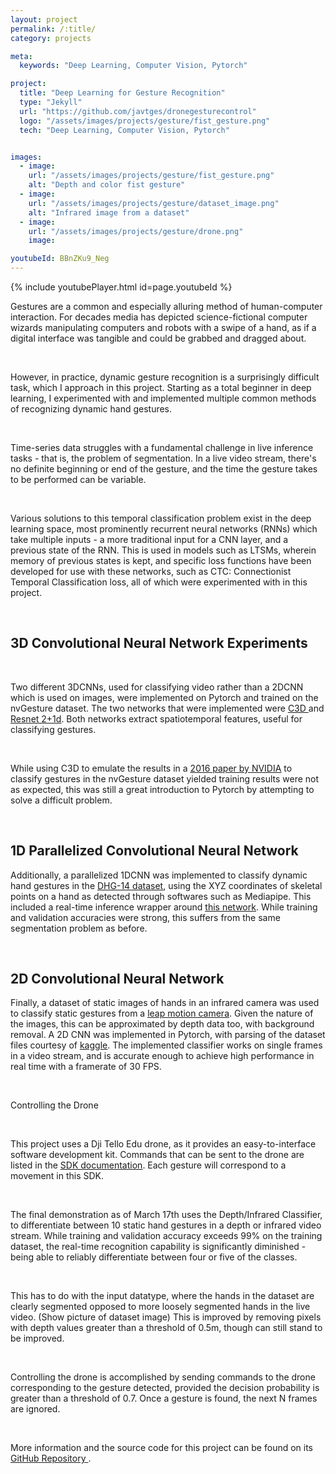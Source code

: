 ```yaml
---
layout: project
permalink: /:title/
category: projects

meta:
  keywords: "Deep Learning, Computer Vision, Pytorch"

project:
  title: "Deep Learning for Gesture Recognition"
  type: "Jekyll"
  url: "https://github.com/javtges/dronegesturecontrol"
  logo: "/assets/images/projects/gesture/fist_gesture.png"
  tech: "Deep Learning, Computer Vision, Pytorch"


images:
  - image:
    url: "/assets/images/projects/gesture/fist_gesture.png"
    alt: "Depth and color fist gesture"
  - image:
    url: "/assets/images/projects/gesture/dataset_image.png"
    alt: "Infrared image from a dataset"
  - image:
    url: "/assets/images/projects/gesture/drone.png"
    image:

youtubeId: BBnZKu9_Neg
---
```




{% include youtubePlayer.html id=page.youtubeId %}
<br>

<p>Gestures are a common and especially alluring method of human-computer interaction. For decades media has depicted science-fictional computer wizards manipulating computers and robots with a swipe of a hand, as if a digital interface was tangible and could be grabbed and dragged about. </p>
<br>
<p>
However, in practice, dynamic gesture recognition is a surprisingly difficult task, which I approach in this project. Starting as a total beginner in deep learning, I experimented with and implemented multiple common methods of recognizing dynamic hand gestures.</p>
<br>


<p>Time-series data struggles with a fundamental challenge in live inference tasks - that is, the problem of segmentation. In a live video stream, there's no definite beginning or end of the gesture, and the time the gesture takes to be performed can be variable.</p>
<br>
<p>
Various solutions to this temporal classification problem exist in the deep learning space, most prominently recurrent neural networks (RNNs) which take multiple inputs - a more traditional input for a CNN layer, and a previous state of the RNN. This is used in models such as LTSMs, wherein memory of previous states is kept, and specific loss functions have been developed for use with these networks, such as CTC: Connectionist Temporal Classification loss, all of which were experimented with in this project.</p>
<br>

## 3D Convolutional Neural Network Experiments

<br>

<p>
Two different 3DCNNs, used for classifying video rather than a 2DCNN which is used on images, were implemented on Pytorch and trained on the nvGesture dataset. The two networks that were implemented were <a href="https://arxiv.org/abs/1412.0767" target="_blank"><u>C3D</u> </a> and <a href="https://arxiv.org/pdf/1711.11248.pdf" target="_blank"><u>Resnet 2+1d</u></a>. Both networks extract spatiotemporal features, useful for classifying gestures.</p>
<br>

<p>
While using C3D to emulate the results in a <a href="https://research.nvidia.com/sites/default/files/pubs/2016-06_Online-Detection-and/NVIDIA_R3DCNN_cvpr2016.pdf" target="_blank"><u>2016 paper by NVIDIA</u></a> to classify gestures in the nvGesture dataset yielded training results were not as expected, this was still a great introduction to Pytorch by attempting to solve a difficult problem. </p> <br>

## 1D Parallelized Convolutional Neural Network <br>

<p> Additionally, a parallelized 1DCNN was implemented to classify dynamic hand gestures in the <a href="http://www-rech.telecom-lille.fr/shrec2017-hand/" target="_blank"><u>DHG-14 dataset</u></a>, using the XYZ coordinates of skeletal points on a hand as detected through softwares such as Mediapipe. This included a real-time inference wrapper around <a href="https://github.com/guillaumephd/deep_learning_hand_gesture_recognition" target="_blank"><u>this network</u></a>. While training and validation accuracies were strong, this suffers from the same segmentation problem as before. </p>
<br>

## 2D Convolutional Neural Network 

<p>
Finally, a dataset of static images of hands in an infrared camera was used to classify static gestures from a <a href="https://www.kaggle.com/gti-upm/leapgestrecog" target="_blank"><u>leap motion camera</u></a>. Given the nature of the images, this can be approximated by depth data too, with background removal. A 2D CNN was implemented in Pytorch, with parsing of the dataset files courtesy of <a href="https://www.kaggle.com/kageyama/keras-hand-gesture-recognition-cnn/notebook" target="_blank"><u>kaggle</u></a>. The implemented classifier works on single frames in a video stream, and is accurate enough to achieve high performance in real time with a framerate of 30 FPS.

</p> <br>

<p>
Controlling the Drone </p> <br>

<p>
This project uses a Dji Tello Edu drone, as it provides an easy-to-interface software development kit. Commands that can be sent to the drone are listed in the <a href="https://djitellopy.readthedocs.io/en/latest/tello/" target="_blank"> <u>SDK documentation</u></a>. Each gesture will correspond to a movement in this SDK. </p> <br>

<p>
The final demonstration as of March 17th uses the Depth/Infrared Classifier, to differentiate between 10 static hand gestures in a depth or infrared video stream. While training and validation accuracy exceeds 99% on the training dataset, the real-time recognition capability is significantly diminished - being able to reliably differentiate between four or five of the classes.
</p> <br>
<p>
This has to do with the input datatype, where the hands in the dataset are clearly segmented opposed to more loosely segmented hands in the live video. (Show picture of dataset image) This is improved by removing pixels with depth values greater than a threshold of 0.5m, though can still stand to be improved.
</p> <br>
<p>
Controlling the drone is accomplished by sending commands to the drone corresponding to the gesture detected, provided the decision probability is greater than a threshold of 0.7. Once a gesture is found, the next N frames are ignored.
</p> <br>

<p> More information and the source code for this project can be found on its <a href="https://github.com/javtges/dronegesturecontrol" target="_blank"> <u>GitHub Repository</u> </a>.</p>
